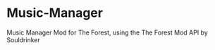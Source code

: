 Music-Manager
=============

Music Manager Mod for The Forest, using the The Forest Mod API by Souldrinker
